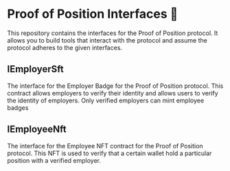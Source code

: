 # Proof of Position Interfaces 🔏 
This repository contains the interfaces for the Proof of Position protocol. It allows you to build tools that interact with the protocol and assume the protocol adheres to the given interfaces.
## IEmployerSft
The interface for the Employer Badge for the Proof of Position protocol. This contract allows employers to verify their identity and allows users to verify the identity of employers. Only verified employers can mint employee badges
## IEmployeeNft
The interface for the Employee NFT contract for the Proof of Position protocol. This NFT is used to verify that a certain wallet hold a particular position with a verified employer.
